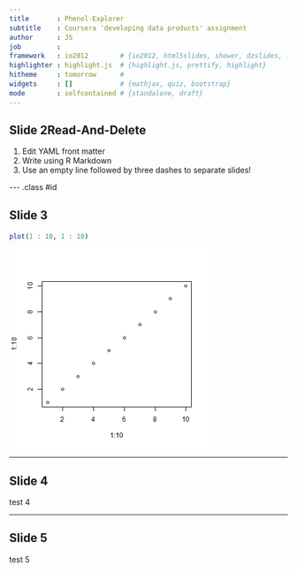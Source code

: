 ```yaml
---
title       : Phenol-Explorer
subtitle    : Coursera 'developing data products' assignment
author      : JS
job         : 
framework   : io2012        # {io2012, html5slides, shower, dzslides, ...}
highlighter : highlight.js  # {highlight.js, prettify, highlight}
hitheme     : tomorrow      # 
widgets     : []            # {mathjax, quiz, bootstrap}
mode        : selfcontained # {standalone, draft}
---
```


## Slide 2Read-And-Delete

1. Edit YAML front matter
2. Write using R Markdown
3. Use an empty line followed by three dashes to separate slides!

--- .class #id 

## Slide 3


```r
plot(1 : 10, 1 : 10)
```

![plot of chunk unnamed-chunk-1](assets/fig/unnamed-chunk-1-1.png) 

--- 

## Slide 4

test 4

--- 

## Slide 5

test 5
